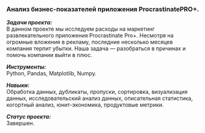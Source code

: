 ### Анализ бизнес-показателей приложения ProcrastinatePRO+.

***Задачи проекта:***<br>
В данном проекте мы исследуем расходы на маркетинг развлекательного приложения Procrastinate Pro+.
Несмотря на огромные вложения в рекламу, последние несколько месяцев компания терпит убытки.
Наша задача — разобраться в причинах и помочь компании выйти в плюс.

***Инструменты:***<br>
Python, Pandas, Matplotlib, Numpy.

***Навыки:***<br>
Обработка данных, дубликаты, пропуски, сортировка, визуализация данных, исследовательский анализ данных, описательная статистика, когортный анализ, юнит-экономика, продуктовые метрики.

***Статус проекта:*** <br>
Завершен.

